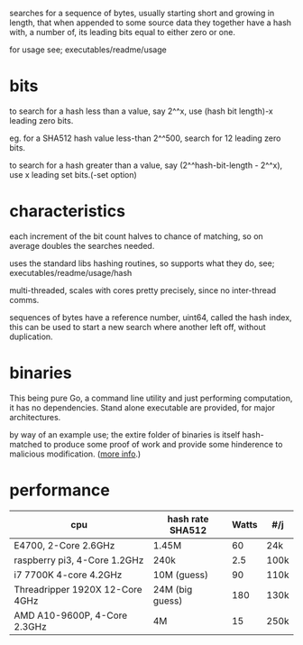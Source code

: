searches for a sequence of bytes, usually starting short and growing in length, that when appended to some source data they together have a hash with, a number of, its leading bits equal to either zero or one.

for usage see; executables/readme/usage

# bits

to search for a hash less than a value, say 2^^x, use (hash bit length)-x leading zero bits.

eg. for a SHA512 hash value less-than 2^^500, search for 12 leading zero bits.

to search for a hash greater than a value, say (2^^hash-bit-length - 2^^x), use x leading set bits.(-set option)

# characteristics

each increment of the bit count halves to chance of matching, so on average doubles the searches needed.  

uses the standard libs hashing routines, so supports what they do, see; executables/readme/usage/hash

multi-threaded, scales with cores pretty precisely, since no inter-thread comms.

sequences of bytes have a reference number, uint64, called the hash index, this can be used to start a new search where another left off, without duplication.

# binaries

This being pure Go, a command line utility and just performing computation, it has no dependencies. Stand alone executable are provided, for major architectures.

by way of an example use; the extire folder of binaries is itself hash-matched to produce some proof of work and provide some hinderence to malicious modification. ([more info](/executables/readme.md).)

# performance

|cpu|hash rate SHA512|Watts|#/j|
|-|-|-|-|
|E4700, 2-Core 2.6GHz|1.45M|60|24k|
|raspberry pi3, 4-Core 1.2GHz|240k|2.5|100k|
|i7 7700K  4-core 4.2GHz|10M (guess)|90|110k|
|Threadripper 1920X 12-Core 4GHz|24M (big guess)|180|130k|
|AMD A10-9600P, 4-Core 2.3GHz|4M|15|250k|

